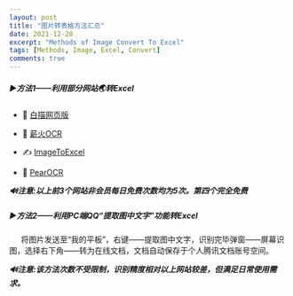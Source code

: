 ```yaml
---
layout: post
title: "图片转表格方法汇总"
date: 2021-12-28
excerpt: "Methods of Image Convert To Excel"
tags: [Methods, Image, Excel, Convert]
comments: true
---
```


##### ▶️方法1——利用部分网站🌏转Excel
- 📌 [白描网页版](https://web.baimiaoapp.com/image-to-excel)

- 🚩 [薪火OCR](https://web.baimiaoapp.com/image-to-excel)

- ✍️ [ImageToExcel](https://web.baimiaoapp.com/image-to-excel)

- 🚀 [PearOCR](https://pearocr.com/#/)

***🔊注意:以上前3个网站非会员每日免费次数均为5次。第四个完全免费***

##### ▶️方法2——利用PC端QQ“提取图中文字”功能转Excel

&ensp;&ensp;&ensp;将图片发送至“我的平板”，右键——提取图中文字，识别完毕弹窗——屏幕识图，选择右下角——转为在线文档，文档自动保存于个人腾讯文档账号空间。

***🔊注意:该方法次数不受限制，识别精度相对以上网站较差，但满足日常使用需求。***
